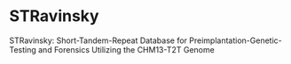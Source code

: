 # STRavinsky
STRavinsky: Short-Tandem-Repeat Database for Preimplantation-Genetic-Testing and Forensics Utilizing the CHM13-T2T Genome
